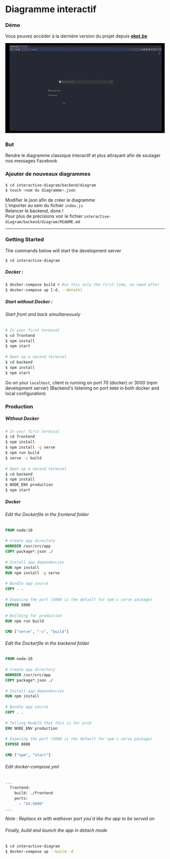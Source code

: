 # Diagramme interactif

### Démo

Vous pouvez accéder à la dernière version du projet depuis **[ekot.be](akap.unamur.be:70)**



![](demo.gif)



### But 

Rendre le diagramme classique interactif et plus attrayant afin de soulager nos messages Facebook

### Ajouter de nouveaux diagrammes 
```bash
$ cd interactive-diagram/backend/diagram
$ touch <nom du diagramme>.json
```
Modifier le *json* afin de créer le diagramme <br />
L'importer au sein du fichier `index.js` <br />
Relancer le backend, done ! <br />
Pour plus de précisions voir le fichier `interactive-diagram/backend/diagram/README.md` 



------------

### Getting Started

The commands below will start the development server 

``````bash
$ cd interactive-diagram
``````

##### Docker :

``````bash
$ docker-compose build # Run this only the first time, no need after
$ docker-compose up [-d, --detach] 
``````

##### Start without Docker :

###### Start front and back simultaneously

````````bash
# In your first terminal
$ cd frontend
$ npm install
$ npm start

# Open up a second terminal 
$ cd backend
$ npm install
$ npm start
````````

Go on your `localhost`, client is running on port 70 (docker) or 3000 (npm development server)
(Backend's listening on port `8080` in both docker and local configuration)

### Production 

##### Without Docker 

``````bash
# In your first terminal
$ cd frontend
$ npm install
$ npm install -g serve
$ npm run build
$ serve -s build

# Open up a second terminal 
$ cd backend
$ npm install
$ NODE_ENV production
$ npm start
``````



##### Docker

###### Edit the Dockerfile in the frontend folder

`````dockerfile
FROM node:10

# Create app directory
WORKDIR /usr/src/app
COPY package*.json ./

# Install app dependencies
RUN npm install
RUN npm install -g serve

# Bundle app source
COPY . .

# Exposing the port (5000 is the default for npm's serve package)
EXPOSE 5000

# Building for production
RUN npm run build 

CMD ["serve", "-s", "build"] 
`````

###### Edit the Dockerfile in the backend folder

`````dockerfile
FROM node:10

# Create app directory
WORKDIR /usr/src/app
COPY package*.json ./

# Install app dependencies
RUN npm install

# Bundle app source
COPY . .

# Telling NodeJS that this is for prod
ENV NODE_ENV production

# Exposing the port (5000 is the default for npm's serve package)
EXPOSE 8080

CMD ["npm", "start"] 
`````

###### Edit docker-compose.yml 

`````dockerfile
...
  frontend:
    build: ./frontend
    ports:
      - "XX:5000"
...
`````

*Note : Replace `XX` with wathever port you'd like the app to be served on*

###### Finally, build and launch the app in detach mode 

`````bash
$ cd interactive-diagram
$ docker-compose up --build -d
`````

